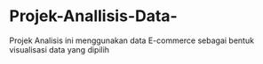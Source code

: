 # Projek-Anallisis-Data-
Projek Analisis ini menggunakan data E-commerce sebagai bentuk visualisasi data yang dipilih
